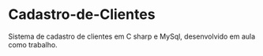 # Cadastro-de-Clientes
Sistema de cadastro de clientes em C sharp e MySql, desenvolvido em aula como trabalho.  
